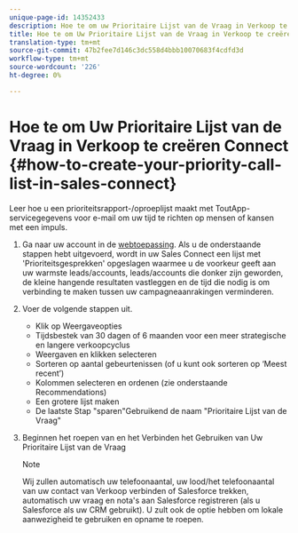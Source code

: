 ```yaml
---
unique-page-id: 14352433
description: Hoe te om uw Prioritaire Lijst van de Vraag in Verkoop te creëren Connect - Marketo Docs - de Documentatie van het Product
title: Hoe te om Uw Prioritaire Lijst van de Vraag in Verkoop te creëren Connect
translation-type: tm+mt
source-git-commit: 47b2fee7d146c3dc558d4bbb10070683f4cdfd3d
workflow-type: tm+mt
source-wordcount: '226'
ht-degree: 0%

---
```



# Hoe te om Uw Prioritaire Lijst van de Vraag in Verkoop te creëren Connect {#how-to-create-your-priority-call-list-in-sales-connect}

Leer hoe u een prioriteitsrapport-/oproeplijst maakt met ToutApp-servicegegevens voor e-mail om uw tijd te richten op mensen of kansen met een impuls.

1. Ga naar uw account in de [webtoepassing](http://toutapp.com/login). Als u de onderstaande stappen hebt uitgevoerd, wordt in uw Sales Connect een lijst met &#39;Prioriteitsgesprekken&#39; opgeslagen waarmee u de voorkeur geeft aan uw warmste leads/accounts, leads/accounts die donker zijn geworden, de kleine hangende resultaten vastleggen en de tijd die nodig is om verbinding te maken tussen uw campagneaanrakingen verminderen.
1. Voer de volgende stappen uit.

   * Klik op Weergaveopties
   * Tijdsbestek van 30 dagen of 6 maanden voor een meer strategische en langere verkoopcyclus
   * Weergaven en klikken selecteren
   * Sorteren op aantal gebeurtenissen (of u kunt ook sorteren op ‘Meest recent’)
   * Kolommen selecteren en ordenen (zie onderstaande Recommendations)
   * Een grotere lijst maken
   * De laatste Stap &quot;sparen&quot;Gebruikend de naam &quot;Prioritaire Lijst van de Vraag&quot;

1. Beginnen het roepen van en het Verbinden het Gebruiken van Uw Prioritaire Lijst van de Vraag

   >[!NOTE]
   >
   >Wij zullen automatisch uw telefoonaantal, uw lood/het telefoonaantal van uw contact van Verkoop verbinden of Salesforce trekken, automatisch uw vraag en nota&#39;s aan Salesforce registreren (als u Salesforce als uw CRM gebruikt). U zult ook de optie hebben om lokale aanwezigheid te gebruiken en opname te roepen.


